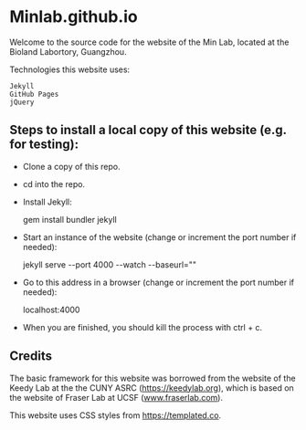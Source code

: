 # Minlab.github.io

Welcome to the source code for the website of the Min Lab, located at the Bioland Labortory, Guangzhou.

Technologies this website uses:  

    Jekyll
    GitHub Pages
    jQuery

## Steps to install a local copy of this website (e.g. for testing):

* Clone a copy of this repo.

* cd into the repo.

* Install Jekyll:

    gem install bundler jekyll

* Start an instance of the website (change or increment the port number if needed):

    jekyll serve --port 4000 --watch --baseurl=""

* Go to this address in a browser (change or increment the port number if needed):

    localhost:4000

* When you are finished, you should kill the process with ctrl + c.

## Credits

The basic framework for this website was borrowed from the website of the Keedy Lab at the the CUNY ASRC (https://keedylab.org), which is based on the website of Fraser Lab at UCSF (www.fraserlab.com).

This website uses CSS styles from https://templated.co.
